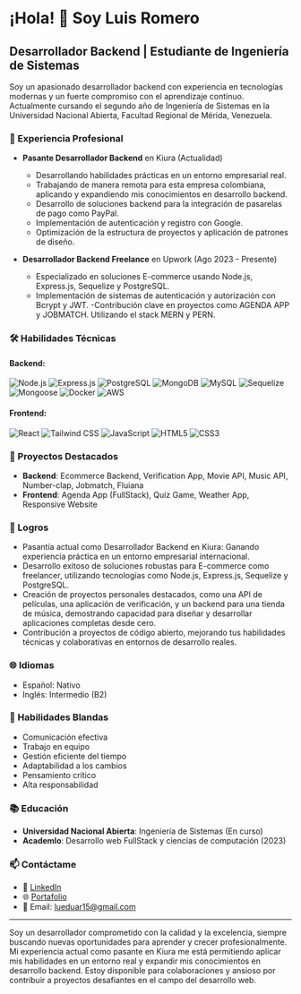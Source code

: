 # ¡Hola! 👋 Soy Luis Romero

## Desarrollador Backend | Estudiante de Ingeniería de Sistemas

Soy un apasionado desarrollador backend con experiencia en tecnologías modernas y un fuerte compromiso con el aprendizaje continuo. Actualmente cursando el segundo año de Ingeniería de Sistemas en la Universidad Nacional Abierta, Facultad Regional de Mérida, Venezuela.

### 💼 Experiencia Profesional

- **Pasante Desarrollador Backend** en Kiura (Actualidad)
  - Desarrollando habilidades prácticas en un entorno empresarial real.
  - Trabajando de manera remota para esta empresa colombiana, aplicando y expandiendo mis conocimientos en desarrollo backend.
  - Desarrollo de soluciones backend para la integración de pasarelas de pago como PayPal.
  - Implementación de autenticación y registro con Google.
  - Optimización de la estructura de proyectos y aplicación de patrones de diseño.

- **Desarrollador Backend Freelance** en Upwork (Ago 2023 - Presente)
  - Especializado en soluciones E-commerce usando Node.js, Express.js, Sequelize y PostgreSQL.
  - Implementación de sistemas de autenticación y autorización con Bcrypt y JWT.
  -Contribución clave en proyectos como AGENDA APP y JOBMATCH. Utilizando el stack MERN y PERN.

### 🛠 Habilidades Técnicas

#### Backend:
![Node.js](https://img.shields.io/badge/-Node.js-339933?style=flat-square&logo=Node.js&logoColor=white)
![Express.js](https://img.shields.io/badge/-Express.js-000000?style=flat-square&logo=express&logoColor=white)
![PostgreSQL](https://img.shields.io/badge/-PostgreSQL-336791?style=flat-square&logo=postgresql&logoColor=white)
![MongoDB](https://img.shields.io/badge/-MongoDB-47A248?style=flat-square&logo=mongodb&logoColor=white)
![MySQL](https://img.shields.io/badge/-MySQL-4479A1?style=flat-square&logo=MySQL&logoColor=white)
![Sequelize](https://img.shields.io/badge/-Sequelize-52B0E7?style=flat-square&logo=sequelize&logoColor=white)
![Mongoose](https://img.shields.io/badge/-Mongoose-880000?style=flat-square&logo=mongoose&logoColor=white)
![Docker](https://img.shields.io/badge/-Docker-2496ED?style=flat-square&logo=docker&logoColor=white)
![AWS](https://img.shields.io/badge/-AWS-FF9900?style=flat-square&logo=Amazon%20AWS&logoColor=black)

#### Frontend:
![React](https://img.shields.io/badge/-React-61DAFB?style=flat-square&logo=react&logoColor=black)
![Tailwind CSS](https://img.shields.io/badge/-Tailwind%20CSS-38B2AC?style=flat-square&logo=tailwind-css&logoColor=white)
![JavaScript](https://img.shields.io/badge/-JavaScript-F7DF1E?style=flat-square&logo=javascript&logoColor=black)
![HTML5](https://img.shields.io/badge/-HTML5-E34F26?style=flat-square&logo=html5&logoColor=white)
![CSS3](https://img.shields.io/badge/-CSS3-1572B6?style=flat-square&logo=css3&logoColor=white)

### 🚀 Proyectos Destacados

- **Backend**: Ecommerce Backend, Verification App, Movie API, Music API, Number-clap, Jobmatch, Fluiana
- **Frontend**: Agenda App (FullStack), Quiz Game, Weather App, Responsive Website

### 🌟 Logros

- Pasantía actual como Desarrollador Backend en Kiura: Ganando experiencia práctica en un entorno empresarial internacional.
- Desarrollo exitoso de soluciones robustas para E-commerce como freelancer, utilizando tecnologías como Node.js, Express.js, Sequelize y PostgreSQL.
- Creación de proyectos personales destacados, como una API de películas, una aplicación de verificación, y un backend para una tienda de música, demostrando capacidad para diseñar y       desarrollar aplicaciones completas desde cero.
- Contribución a proyectos de código abierto, mejorando tus habilidades técnicas y colaborativas en entornos de desarrollo reales.

### 🌐 Idiomas

- Español: Nativo
- Inglés: Intermedio (B2)

### 🤝 Habilidades Blandas

- Comunicación efectiva
- Trabajo en equipo
- Gestión eficiente del tiempo
- Adaptabilidad a los cambios
- Pensamiento crítico
- Alta responsabilidad

### 📚 Educación

- **Universidad Nacional Abierta**: Ingeniería de Sistemas (En curso)
- **Academlo**: Desarrollo web FullStack y ciencias de computación (2023)

### 📫 Contáctame

- 💼 [LinkedIn](https://www.linkedin.com/in/luisromero15/)
- 🌐 [Portafolio](https://portafolio-luis-romero.vercel.app/)
- 📧 Email: lueduar15@gmail.com

---

Soy un desarrollador comprometido con la calidad y la excelencia, siempre buscando nuevas oportunidades para aprender y crecer profesionalmente. Mi experiencia actual como pasante en Kiura me está permitiendo aplicar mis habilidades en un entorno real y expandir mis conocimientos en desarrollo backend. Estoy disponible para colaboraciones y ansioso por contribuir a proyectos desafiantes en el campo del desarrollo web.
